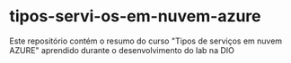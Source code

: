 # tipos-servi-os-em-nuvem-azure
Este repositório contém o resumo do curso "Tipos de serviços em nuvem  AZURE" aprendido durante o desenvolvimento do lab na DIO
